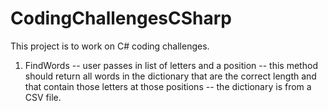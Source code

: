 # CodingChallengesCSharp

This project is to work on C# coding challenges.

1. FindWords 
   -- user passes in list of letters and a position
   -- this method should return all words in the dictionary that are the correct length and that contain those letters at those positions
   -- the dictionary is from a CSV file.
   
